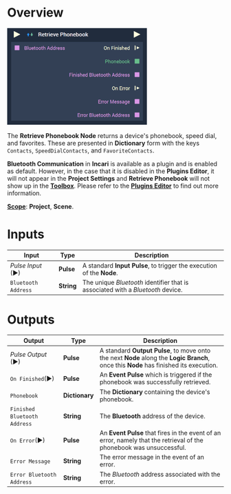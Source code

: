 

# Overview

![The Retrieve Phonebook Node.](../../../.gitbook/assets/retrievephonebooknode.png)

The **Retrieve Phonebook Node** returns a device's phonebook, speed dial, and favorites. These are presented in **Dictionary** form with the keys `Contacts`, `SpeedDialContacts`, and `FavoriteContacts`.

**Bluetooth Communication** in **Incari** is available as a plugin and is enabled as default. However, in the case that it is disabled in the **Plugins Editor**, it will not appear in the **Project Settings** and **Retrieve Phonebook** will not show up in the [**Toolbox**](../../../overview.md). Please refer to the [**Plugins Editor**](../../../modules/plugins/README.md) to find out more information.

[**Scope**](../../overview.md#scopes): **Project**, **Scene**.


# Inputs

|Input|Type|Description|
|---|---|---|
|*Pulse Input* (►)|**Pulse**|A standard **Input Pulse**, to trigger the execution of the **Node**.|
|`Bluetooth Address`|**String**|The unique *Bluetooth* identifier that is associated with a *Bluetooth* device.|

# Outputs

|Output|Type|Description|
|---|---|---|
|*Pulse Output* (►)|**Pulse**|A standard **Output Pulse**, to move onto the next **Node** along the **Logic Branch**, once this **Node** has finished its execution.|
|`On Finished`(►)|**Pulse**|An **Event Pulse** which is triggered if the phonebook was successfully retrieved.|
|`Phonebook`|**Dictionary**|The **Dictionary** containing the device's phonebook.|
|`Finished Bluetooth Address`|**String**|The **Bluetooth** address of the device.|
|`On Error`(►)|**Pulse**|An **Event Pulse** that fires in the event of an error, namely that the retrieval of the phonebook was unsuccessful.|
|`Error Message`|**String**|The error message in the event of an error.|
|`Error Bluetooth Address`|**String**|The *Bluetooth* address associated with the error.|